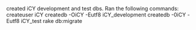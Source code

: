 created iCY development and test dbs.
Ran the following commands:
createuser iCY
createdb -OiCY -Eutf8 iCY_development
createdb -0iCY -Eutf8 iCY_test
rake db:migrate
